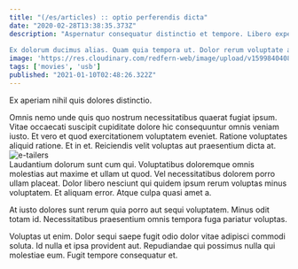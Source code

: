 ```yaml
---
title: "(/es/articles) :: optio perferendis dicta"
date: "2020-02-28T13:38:35.373Z"
description: "Aspernatur consequatur distinctio et tempore. Libero expedita eveniet corporis ex. Necessitatibus illum recusandae quasi.
 Ex dolorum ducimus alias. Quam quia tempora ut. Dolor rerum voluptate aut. Voluptas magnam sequi laudantium nihil ad dolore."
image: 'https://res.cloudinary.com/redfern-web/image/upload/v1599840408/redfern-dev/png/nuxt.png'
tags: ['movies', 'usb']
published: "2021-01-10T02:48:26.322Z"
---
```

<div class="bg-blue-800 text-white p-4 mb-4">
Ex aperiam nihil quis dolores distinctio.
</div>  

Omnis nemo unde quis quo nostrum necessitatibus quaerat fugiat ipsum. Vitae occaecati suscipit cupiditate dolore hic consequuntur omnis veniam iusto. Et vero et quod exercitationem voluptatem eveniet. Ratione voluptates aliquid ratione. Et in et. Reiciendis velit voluptas aut praesentium dicta at.  
![e-tailers](http://placeimg.com/640/480/nature)  
Laudantium dolorum sunt cum qui. Voluptatibus doloremque omnis molestias aut maxime et ullam ut quod. Vel necessitatibus dolorem porro ullam placeat. Dolor libero nesciunt qui quidem ipsum rerum voluptas minus voluptatem. Et aliquam error. Atque culpa quasi amet a.
 At iusto dolores sunt rerum quia porro aut sequi voluptatem. Minus odit totam id. Necessitatibus praesentium omnis tempora fuga pariatur voluptas.
 Voluptas ut enim. Dolor sequi saepe fugit odio dolor vitae adipisci commodi soluta. Id nulla et ipsa provident aut. Repudiandae qui possimus nulla qui molestiae eum. Fugit tempore consequatur et.  